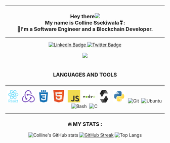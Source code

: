 <hr>
<div align="center" >
  <h3>Hey there<img src="https://raw.githubusercontent.com/MartinHeinz/MartinHeinz/master/wave.gif" width="30px"><br> My name is Colline Ssekiwala❣:<br> 
     🧭I'm a Software Engineer and a Blockchain Developer.</h3>
</div>

<hr>

<div id="badges" align="center">
  <a href="https://linkedin.com/in/ssekiwala">
    <img src="https://img.shields.io/badge/LinkedIn-blue?style=for-the-badge&logo=linkedin&logoColor=white" alt="LinkedIn Badge"/>
  </a>
  <a href="https://twitter.com/ssekiwalac">
    <img src="https://img.shields.io/badge/Twitter-blue?style=for-the-badge&logo=twitter&logoColor=white" alt="Twitter Badge"/>
  </a>
</div><br>

<div align="center">
  <img src="https://media.giphy.com/media/dWesBcTLavkZuG35MI/giphy.gif" width="70%" />
</div><br>

<div align ="center">
   <h3>LANGUAGES AND TOOLS<h3>
</div>
  
<hr>

<div align="center">
  
  <img src="https://github.com/devicons/devicon/blob/master/icons/react/react-original-wordmark.svg" title="React" alt="React" width="40" height="40"/>&nbsp;
  <img src="https://github.com/devicons/devicon/blob/master/icons/redux/redux-original.svg" title="Redux" alt="Redux " width="40" height="40"/>&nbsp;
  <img src="https://github.com/devicons/devicon/blob/master/icons/css3/css3-plain-wordmark.svg"  title="CSS3" alt="CSS" width="40" height="40"/>&nbsp;
  <img src="https://github.com/devicons/devicon/blob/master/icons/html5/html5-original.svg" title="HTML5" alt="HTML" width="40" height="40"/>&nbsp;
  <img src="https://github.com/devicons/devicon/blob/master/icons/javascript/javascript-original.svg" title="JavaScript" alt="JavaScript" width="40" height="40"/>&nbsp;
  <img src="https://github.com/devicons/devicon/blob/master/icons/nodejs/nodejs-original-wordmark.svg" title="NodeJS" alt="NodeJS" width="40" height="40"/>&nbsp; 
  <img src="https://github.com/devicons/devicon/blob/master/icons/solidity/solidity-original.svg" title="Solidity" alt="Solidity" width="40" height="40"/>&nbsp; 
  <img src="https://github.com/devicons/devicon/blob/master/icons/python/python-original.svg" title="Python" alt="Python" width="40" height="40"/>&nbsp;
  <img src="https://github.com/Ssekiwala-Colline/devicon/blob/master/icons/git/git-original.svg" title="Git" alt="Git" width="40" height="40"/>&nbsp;
  <img src="https://github.com/Ssekiwala-Colline/devicon/blob/master/icons/ubuntu/ubuntu-plain.svg" title="Ubuntu" alt="Ubuntu" width="40" height="40"/>&nbsp;
  <img src="https://github.com/Ssekiwala-Colline/devicon/blob/master/icons/bash/bash-plain.svg" title="Bash" alt="Bash" width="40" height="40"/>&nbsp;
  <img src="https://github.com/Ssekiwala-Colline/devicon/blob/master/icons/c/c-original.svg" title="C" alt="C" width="40" height="40"/>&nbsp;
  <hr>
  
  ### :fire: MY STATS :

  ![Colline's GitHub stats](https://github-readme-stats.vercel.app/api?username=Ssekiwala-Colline&theme=transparent&show_icons=true)
  [![GitHub Streak](http://github-readme-streak-stats.herokuapp.com?user=Ssekiwala-Colline&theme=tokyonight_duo&background=000000)](https://git.io/streak-stats)
  ![Top Langs](https://github-readme-stats.vercel.app/api/top-langs/?username=Ssekiwala-Colline&layout=compact&theme=vision-friendly-dark)
  
  
  
  
 
